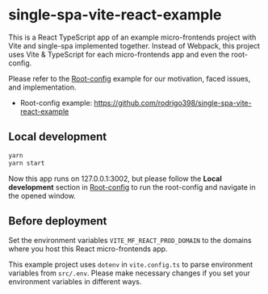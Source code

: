 # single-spa-vite-react-example

This is a React TypeScript app of an example micro-frontends project with Vite and single-spa implemented together.
Instead of Webpack, this project uses Vite & TypeScript for each micro-frontends app and even the root-config.

Please refer to the [Root-config](https://github.com/rodrigo398/single-spa-vite-root-config) example for our motivation, faced issues, and implementation.

- Root-config example: https://github.com/rodrigo398/single-spa-vite-react-example

## Local development

```sh
yarn
yarn start
```

Now this app runs on 127.0.0.1:3002, but please follow the **Local development** section in [Root-config](https://github.com/rodrigo398/single-spa-vite-root-config) to run the root-config and navigate in the opened window.

## Before deployment

Set the environment variables `VITE_MF_REACT_PROD_DOMAIN` to the domains where you host this React micro-frontends app.

This example project uses `dotenv` in `vite.config.ts` to parse environment variables from `src/.env`. Please make necessary changes if you set your environment variables in different ways.
